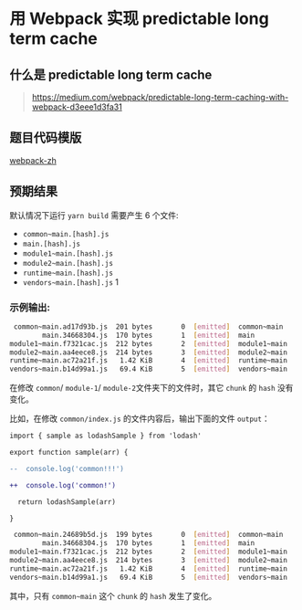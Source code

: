 # 用 Webpack 实现 predictable long term cache

## 什么是 predictable long term cache

> https://medium.com/webpack/predictable-long-term-caching-with-webpack-d3eee1d3fa31

## 题目代码模版

[webpack-zh](./webpack-zh)



## 预期结果

默认情况下运行 `yarn build` 需要产生 6 个文件:

- `common~main.[hash].js`
- `main.[hash].js`
- `module1~main.[hash].js`
- `module2~main.[hash].js`
- `runtime~main.[hash].js`
- `vendors~main.[hash].js`
1




### 示例输出:

```bash
 common~main.ad17d93b.js  201 bytes       0  [emitted]  common~main
        main.34668304.js  170 bytes       1  [emitted]  main
module1~main.f7321cac.js  212 bytes       2  [emitted]  module1~main
module2~main.aa4eece8.js  214 bytes       3  [emitted]  module2~main
runtime~main.ac72a21f.js   1.42 KiB       4  [emitted]  runtime~main
vendors~main.b14d99a1.js   69.4 KiB       5  [emitted]  vendors~main
```



在修改 `common`/ `module-1`/ `module-2`文件夹下的文件时，其它 `chunk` 的 `hash` 没有变化。

比如，在修改 `common/index.js` 的文件内容后，输出下面的文件 `output`：

```diff
import { sample as lodashSample } from 'lodash'

export function sample(arr) {

--  console.log('common!!!')

++  console.log('common!')

  return lodashSample(arr)

}
```



```bash
 common~main.24689b5d.js  199 bytes       0  [emitted]  common~main
        main.34668304.js  170 bytes       1  [emitted]  main
module1~main.f7321cac.js  212 bytes       2  [emitted]  module1~main
module2~main.aa4eece8.js  214 bytes       3  [emitted]  module2~main
runtime~main.ac72a21f.js   1.42 KiB       4  [emitted]  runtime~main
vendors~main.b14d99a1.js   69.4 KiB       5  [emitted]  vendors~main
```

其中，只有 `common~main` 这个 `chunk` 的 `hash` 发生了变化。